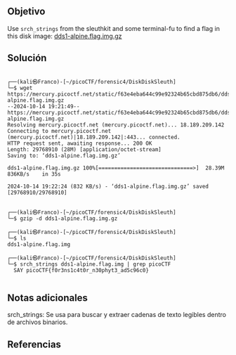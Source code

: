 ## Objetivo
Use `srch_strings` from the sleuthkit and some terminal-fu to find a flag in this disk image: [dds1-alpine.flag.img.gz](https://mercury.picoctf.net/static/f63e4eba644c99e92324b65cbd875db6/dds1-alpine.flag.img.gz)
## Solución
```

┌──(kali㉿Franco)-[~/picoCTF/forensic4/DiskDiskSleuth]
└─$ wget https://mercury.picoctf.net/static/f63e4eba644c99e92324b65cbd875db6/dds1-alpine.flag.img.gz   
--2024-10-14 19:21:49--  https://mercury.picoctf.net/static/f63e4eba644c99e92324b65cbd875db6/dds1-alpine.flag.img.gz
Resolving mercury.picoctf.net (mercury.picoctf.net)... 18.189.209.142
Connecting to mercury.picoctf.net (mercury.picoctf.net)|18.189.209.142|:443... connected.
HTTP request sent, awaiting response... 200 OK
Length: 29768910 (28M) [application/octet-stream]
Saving to: ‘dds1-alpine.flag.img.gz’

dds1-alpine.flag.img.gz 100%[==============================>]  28.39M   836KB/s    in 35s     

2024-10-14 19:22:24 (832 KB/s) - ‘dds1-alpine.flag.img.gz’ saved [29768910/29768910]


┌──(kali㉿Franco)-[~/picoCTF/forensic4/DiskDiskSleuth]
└─$ gzip -d dds1-alpine.flag.img.gz 

┌──(kali㉿Franco)-[~/picoCTF/forensic4/DiskDiskSleuth]
└─$ ls    
dds1-alpine.flag.img

┌──(kali㉿Franco)-[~/picoCTF/forensic4/DiskDiskSleuth]
└─$ srch_strings dds1-alpine.flag.img | grep picoCTF       
  SAY picoCTF{f0r3ns1c4t0r_n30phyt3_ad5c96c0}


```

## Notas adicionales
srch_strings: Se usa para buscar y extraer cadenas de texto legibles dentro de archivos binarios.
## Referencias